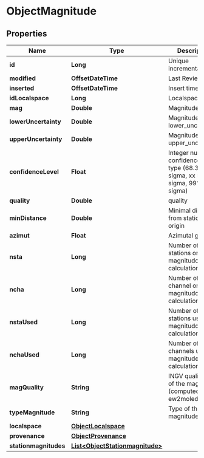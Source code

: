 

# ObjectMagnitude


## Properties

| Name | Type | Description | Notes |
|------------ | ------------- | ------------- | -------------|
|**id** | **Long** | Unique incremental id | bigint(20) |  [optional] [readonly] |
|**modified** | **OffsetDateTime** | Last Review | timestamp |  [optional] [readonly] |
|**inserted** | **OffsetDateTime** | Insert time | timestamp |  [optional] [readonly] |
|**idLocalspace** | **Long** | Localspace Id | bigint(19) |  [optional] |
|**mag** | **Double** | Magnitude value | double |  |
|**lowerUncertainty** | **Double** | Magnitude lower_uncertainty | double |  [optional] |
|**upperUncertainty** | **Double** | Magnitude upper_uncertainty | double |  [optional] |
|**confidenceLevel** | **Float** | Integer numer for confidence level type (68.3 1 sigma, xx &#x3D;2 sigma, 99% 3 sigma) | decimal(5.2) |  [optional] |
|**quality** | **Double** | quality | double |  [optional] |
|**minDistance** | **Double** | Minimal distance from station to origin | double |  [optional] |
|**azimut** | **Float** | Azimutal gap | float4 |  [optional] |
|**nsta** | **Long** | Number of the stations on magnitudo calculation | int(11) |  [optional] |
|**ncha** | **Long** | Number of the channel on magnitudo calculation | int(11) |  [optional] |
|**nstaUsed** | **Long** | Number of the stations used on magnitudo calculation | int(11) |  [optional] |
|**nchaUsed** | **Long** | Number of the channels used on magnitude calculation | int(11) |  [optional] |
|**magQuality** | **String** | INGV quality code of the magnitude (computed by ew2moledb) | char(2) |  [optional] |
|**typeMagnitude** | **String** | Type of the magnitude | varchar(255) |  |
|**localspace** | [**ObjectLocalspace**](ObjectLocalspace.md) |  |  [optional] |
|**provenance** | [**ObjectProvenance**](ObjectProvenance.md) |  |  [optional] |
|**stationmagnitudes** | [**List&lt;ObjectStationmagnitude&gt;**](ObjectStationmagnitude.md) |  |  [optional] |




